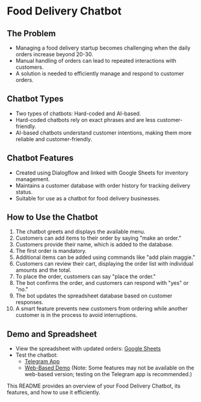 # Food Delivery Chatbot

## The Problem
- Managing a food delivery startup becomes challenging when the daily orders increase beyond 20-30.
- Manual handling of orders can lead to repeated interactions with customers.
- A solution is needed to efficiently manage and respond to customer orders.

## Chatbot Types
- Two types of chatbots: Hard-coded and AI-based.
- Hard-coded chatbots rely on exact phrases and are less customer-friendly.
- AI-based chatbots understand customer intentions, making them more reliable and customer-friendly.

## Chatbot Features
- Created using Dialogflow and linked with Google Sheets for inventory management.
- Maintains a customer database with order history for tracking delivery status.
- Suitable for use as a chatbot for food delivery businesses.

## How to Use the Chatbot
1. The chatbot greets and displays the available menu.
2. Customers can add items to their order by saying "make an order."
3. Customers provide their name, which is added to the database.
4. The first order is mandatory.
5. Additional items can be added using commands like "add plain maggie."
6. Customers can review their cart, displaying the order list with individual amounts and the total.
7. To place the order, customers can say "place the order."
8. The bot confirms the order, and customers can respond with "yes" or "no."
9. The bot updates the spreadsheet database based on customer responses.
10. A smart feature prevents new customers from ordering while another customer is in the process to avoid interruptions.

## Demo and Spreadsheet
- View the spreadsheet with updated orders: [Google Sheets](https://docs.google.com/spreadsheets/d/1GPMEzuC_28VxZelBfd1c9iqO6Gocbkl5SM-QqbPwYnc/edit#gid=0)
- Test the chatbot:
  - [Telegram App](https://t.me/Foodtest2bot)
  - [Web-Based Demo](https://bot.dialogflow.com/food2bot) (Note: Some features may not be available on the web-based version; testing on the Telegram app is recommended.)

This README provides an overview of your Food Delivery Chatbot, its features, and how to use it efficiently.

